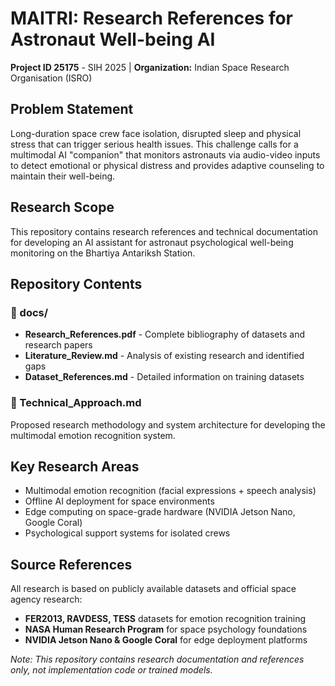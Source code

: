 # MAITRI: Research References for Astronaut Well-being AI

**Project ID 25175** - SIH 2025 | **Organization:** Indian Space Research Organisation (ISRO)

## Problem Statement
Long-duration space crew face isolation, disrupted sleep and physical stress that can trigger serious health issues. This challenge calls for a multimodal AI "companion" that monitors astronauts via audio-video inputs to detect emotional or physical distress and provides adaptive counseling to maintain their well-being.

## Research Scope
This repository contains research references and technical documentation for developing an AI assistant for astronaut psychological well-being monitoring on the Bhartiya Antariksh Station.

## Repository Contents

### 📂 docs/
- **Research_References.pdf** - Complete bibliography of datasets and research papers
- **Literature_Review.md** - Analysis of existing research and identified gaps  
- **Dataset_References.md** - Detailed information on training datasets

### 📄 Technical_Approach.md
Proposed research methodology and system architecture for developing the multimodal emotion recognition system.

## Key Research Areas
- Multimodal emotion recognition (facial expressions + speech analysis)
- Offline AI deployment for space environments
- Edge computing on space-grade hardware (NVIDIA Jetson Nano, Google Coral)
- Psychological support systems for isolated crews

## Source References
All research is based on publicly available datasets and official space agency research:
- **FER2013, RAVDESS, TESS** datasets for emotion recognition training
- **NASA Human Research Program** for space psychology foundations
- **NVIDIA Jetson Nano & Google Coral** for edge deployment platforms

*Note: This repository contains research documentation and references only, not implementation code or trained models.*
